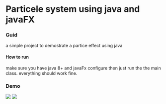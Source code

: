 # Particele system using java and javaFX
### Guid
a simple project to demostrate a partice effect using java

#### How to run
make sure you have java 8+ and javaFx configure then just run the the main class. everything should work fine.
### Demo
<img src="img.png">

<img src="img2.png">